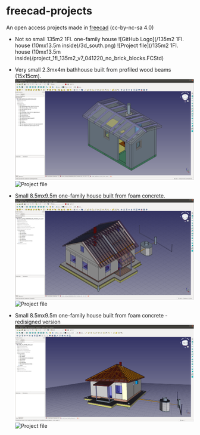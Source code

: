 # freecad-projects
An open access projects made in [freecad](https://www.freecadweb.org/?lang=ru) (cc-by-nc-sa 4.0)

* Not so small 135m2 1Fl. one-family house
![GitHub Logo](/135m2 1Fl. house (10mx13.5m inside)/3d_south.png)
![Project file](/135m2 1Fl. house (10mx13.5m inside)/project_1fl_135m2_v7_041220_no_brick_blocks.FCStd)

* Very small 2.3mx4m bathhouse built from profiled wood beams (15x15cm).
![GitHub Logo](/bathhouse_wood_2300x4000/small_bathhouse_built_from_wood.png)
![Project file](house_ytong_8500x9500/small_bathhouse_built_from_wood.FCStd)


* Small 8.5mx9.5m one-family house built from foam concrete.
![GitHub Logo](/house_ytong_8500x9500/small_one_family_house_built_from%20foam_concrete.png)
![Project file](house_ytong_8500x9500/small_one_family_house_built_from%20foam_concrete.FCStd)


* Small 8.5mx9.5m one-family house built from foam concrete - redisigned version
![GitHub Logo](/house_ytong_8500x9500/v4_overall_view.png)
![Project file](house_ytong_8500x9500/small_one_family_house_v4.FCStd)

